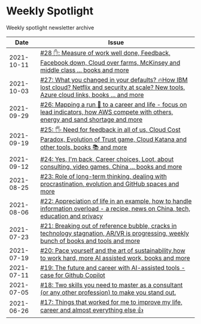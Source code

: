 # Weekly Spotlight
Weekly spotlight newsletter archive



| Date       | Issue                                                        |
| ---------- | ------------------------------------------------------------ |
| 2021-10-11 | [#28 ✋: Measure of work well done, Feedback, Facebook down, Cloud over farms, McKinsey and middle class ... books and more](https://github.com/tonyszko/newsletter/blob/main/issues/Weekly-spotlight-28.md) |
| 2021-10-03 | [#27: What you changed in your defaults? 🔥How IBM lost cloud? Netflix and security at scale? New tools, Azure cloud links, books ... and more](https://github.com/tonyszko/newsletter/blob/main/issues/Weekly-spotlight-27.md) |
| 2021-09-29 | [#26: Mapping a run 🏃 to a career and life - focus on lead indicators, how AWS compete with others, energy and sand shortage and more ](https://github.com/tonyszko/newsletter/blob/main/issues/Weekly-spotlight-26.md) |
| 2021-09-19 | [#25: 🖐️ Need for feedback in all of us, Cloud Cost Paradox, Evolution of Trust game, Cloud Katana and other tools, books 📚 and more  ](https://github.com/tonyszko/newsletter/blob/main/issues/Weekly-spotlight-25.md) |
| 2021-09-12 | [#24: Yes, I'm back, Career choices, Loot, about consulting, video games, China ... books and more](https://github.com/tonyszko/newsletter/blob/main/issues/Weekly-spotlight-24.md) |
| 2021-08-25 | [#23: Role of long-term thinking, dealing with procrastination, evolution and GitHub spaces and more ](https://github.com/tonyszko/newsletter/blob/main/issues/Weekly-spotlight-23.md) |
| 2021-08-06 | [#22: Appreciation of life in an example, how to handle  information overload - a recipe, news on China, tech, education and  privacy](https://github.com/tonyszko/newsletter/blob/main/issues/Weekly-spotlight-22.md) |
| 2021-07-23 | [#21: Breaking out of  reference bubble, cracks in technology stagnation, AR/VR is progressing, weekly bunch of books and tools and more](https://github.com/tonyszko/newsletter/blob/main/issues/Weekly-spotlight-21.md) |
| 2021-07-19 | [#20: Pace yourself and the art of  sustainability,how to work hard, more AI assisted work, books and more](https://github.com/tonyszko/newsletter/blob/main/issues/Weekly-spotlight-20.md) |
| 2021-07-11 | [#19: The future and career with AI-assisted tools - case for Github Copilot](https://github.com/tonyszko/newsletter/blob/main/issues/Weekly-spotlight-19.md) |
| 2021-07-05 | [#18: Two skills you need to master as a consultant (or any other profession) to make you stand out.](https://github.com/tonyszko/newsletter/blob/main/issues/Weekly-spotlight-18.md) |
| 2021-06-26 | [#17: Things that worked for me to improve my life, career and almost everything else 👍](https://github.com/tonyszko/newsletter/blob/main/issues/Weekly-spotlight-17.md) |

